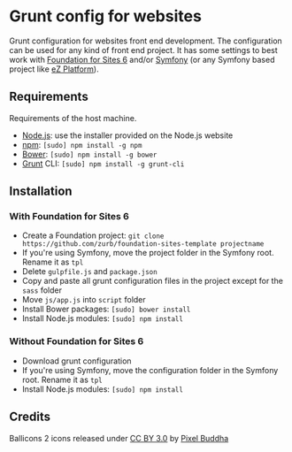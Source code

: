 # Grunt config for websites

Grunt configuration for websites front end development. The configuration can be used for any kind of front end project. It has some settings to best work with [Foundation for Sites 6](http://foundation.zurb.com) and/or [Symfony](https://symfony.com) (or any Symfony based project like [eZ Platform](http://ezplatform.com)).

## Requirements
Requirements of the host machine.

 - [Node.js](http://nodejs.org): use the installer provided on the Node.js website
 - [npm](https://www.npmjs.com): `[sudo] npm install -g npm`
 - [Bower](http://bower.io): `[sudo] npm install -g bower`
 - [Grunt](http://gruntjs.com) CLI: `[sudo] npm install -g grunt-cli`

## Installation

### With Foundation for Sites 6

 - Create a Foundation project: `git clone https://github.com/zurb/foundation-sites-template projectname`
 - If you're using Symfony, move the project folder in the Symfony root. Rename it as `tpl`
 - Delete `gulpfile.js` and `package.json`
 - Copy and paste all grunt configuration files in the project except for the `sass` folder
 - Move `js/app.js` into `script` folder
 - Install Bower packages: `[sudo] bower install`
 - Install Node.js modules: `[sudo] npm install`

### Without Foundation for Sites 6

 - Download grunt configuration
 - If you're using Symfony, move the configuration folder in the Symfony root. Rename it as `tpl`
 - Install Node.js modules: `[sudo] npm install`

## Credits
Ballicons 2 icons released under [CC BY 3.0](http://creativecommons.org/licenses/by/3.0/) by [Pixel Buddha](http://pixelbuddha.net/)